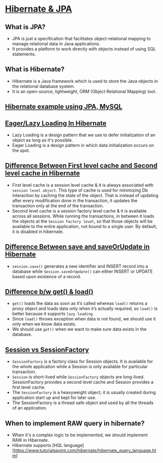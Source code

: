 # [Hibernate & JPA](https://www.javatpoint.com/jpa-vs-hibernate)

## What is JPA?
- JPA is just a specification that facilitates object-relational mapping to manage relational data in Java applications.
- It provides a platform to work directly with objects instead of using SQL statements.

## What is Hibernate?
- Hibernate is a Java framework which is used to store the Java objects in the relational database system.
- It is an open-source, lightweight, ORM (Object Relational Mapping) tool.

## [Hibernate example using JPA, MySQL](https://www.geeksforgeeks.org/hibernate-example-using-jpa-and-mysql/)

## [Eager/Lazy Loading In Hibernate](https://www.baeldung.com/hibernate-lazy-eager-loading)
- Lazy Loading is a design pattern that we use to defer initialization of an object as long as it's possible.
- Eager Loading is a design pattern in which data initialization occurs on the spot.

## [Difference Between First level cache and Second level cache in Hibernate](https://www.tutorialspoint.com/difference-between-first-level-cache-and-second-level-cache-in-hibernate)
- First level cache is a session level cache & it is always associated with `session level object`. This type of cache is used for minimizing Db interaction by caching the state of the object. That is instead of updating after every modification done in the transaction, it updates the transaction only at the end of the transaction.
- Second level cache is a session factory level cache & it is available across all sessions. While running the transactions, in between it loads the objects at the `Session Factory level`, so that those objects will be available to the entire application, not bound to a single user. By default, it is disabled in hibernate.

## [Difference Between save and saveOrUpdate in Hibernate](https://www.javaguides.net/2019/12/hibernate-difference-between-save-and-saveorupdate-method.html)
- `session.save()` generates a new identifier and INSERT record into a database while `Session.saveOrUpdate()` can either INSERT or UPDATE based upon existence of a record.

## [Difference b/w get() & load()](https://www.journaldev.com/3472/hibernate-session-get-vs-load-difference-with-examples)
- `get()` loads the data as soon as it’s called whereas `load()` returns a proxy object and loads data only when it’s actually required, so `load()` is better because it supports `lazy loading`.
- Since `load()` throws exception when data is not found, we should use it only when we know data exists.
- We should use `get()` when we want to make sure data exists in the database.

## [Session vs SessionFactory](https://stackoverflow.com/questions/22470968/differences-between-session-vs-session-factory-hibernate)
- `SessionFactory` is a factory class for Session objects. It is available for the whole application while a Session is only available for particular transaction.
- `Session` is short-lived while `SessionFactory` objects are long-lived. SessionFactory provides a second level cache and Session provides a first level cache.
- The `SessionFactory` is a heavyweight object; it is usually created during application start up and kept for later use. 
- The SessionFactory is a thread safe object and used by all the threads of an application.

## When to implement RAW query in hibernate?
- When it's a complex logic to be implemented, we should implement RAW in Hibernate.
- Hibernate supports [HQL language][https://www.tutorialspoint.com/hibernate/hibernate_query_language.htm]

